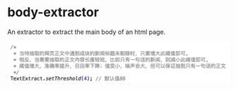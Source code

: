 # body-extractor
An extractor to extract the main body of an html page.

![image](https://github.com/openVeronica/body-extractor/blob/master/img/threshold.png)
